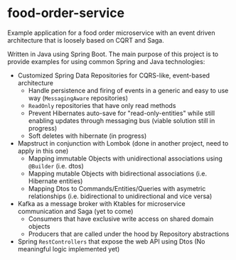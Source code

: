 # food-order-service
Example application for a food order microservice with an event driven architecture that is loosely based on CQRT and Saga.

Written in Java using Spring Boot. The main purpose of this project is to provide examples for using common Spring and Java technologies:

- Customized Spring Data Repositories for CQRS-like, event-based architecture
  - Handle persistence and firing of events in a generic and easy to use way (`MessagingAware` repositories)
  - `ReadOnly` repositories that have only read methods
  - Prevent Hibernates auto-save for "read-only-entities" while still enabling updates through messaging bus (viable solution still in progress)
  - Soft deletes with hibernate (in progress)
- Mapstruct in conjunction with Lombok (done in another project, need to apply in this one)
  - Mapping immutable Objects with unidirectional associations using `@Builder` (i.e. dtos) 
  - Mapping mutable Objects with bidirectional associations (i.e. Hibernate entities)
  - Mapping Dtos to Commands/Entities/Queries with asymetric relationships (i.e. bidirectional to unidirectional and vice versa)
- Kafka as a message broker with Ktables for microservice communication and Saga (yet to come)
  - Consumers that have exclusive write access on shared domain objects
  - Producers that are called under the hood by Repository abstractions
- Spring `RestControllers` that expose the web API using Dtos (No meaningful logic implemented yet)
